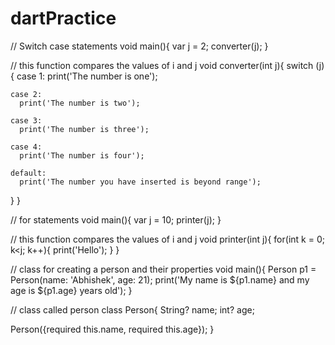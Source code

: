 # dartPractice

// Switch case statements
void main(){
  var j = 2;
  converter(j);
}

// this function compares the values of i and j
void converter(int j){
  switch (j){
    case 1:
      print('The number is one');
      
    case 2:
      print('The number is two');
     
    case 3:
      print('The number is three');
      
    case 4:
      print('The number is four');
     
    default:
      print('The number you have inserted is beyond range');
      
  }
}


// for statements
void main(){
  var j = 10;
  printer(j);
}

// this function compares the values of i and j
void printer(int j){
  for(int k = 0; k<j; k++){
    print('Hello');
  }
}

// class for creating a person and their properties
void main(){
  Person p1 = Person(name: 'Abhishek', age: 21);
  print('My name is ${p1.name} and my age is ${p1.age} years old');
}


// class called person
class Person{
  String? name;
  int? age;
  
  Person({required this.name, required this.age});
}



